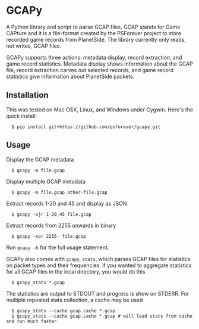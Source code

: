 # GCAPy
A Python library and script to parse GCAP files. GCAP stands for Game CAPture and it is a file-format created by the PSForever project to store recorded game records from PlanetSide.
The library currently only reads, not writes, GCAP files.

GCAPy supports three actions: metadata display, record extraction, and game record statistics. Metadata display shows information about the GCAP file, record extraction carves out selected records, and game record statistics give information about PlanetSide packets.

## Installation
This was tested on Mac OSX, Linux, and Windows under Cygwin. Here's the quick install:

      $ pip install git+https://github.com/psforever/gcapy.git

## Usage
Display the GCAP metadata

      $ gcapy -m file.gcap

Display multiple GCAP metadata

      $ gcapy -m file.gcap other-file.gcap

Extract records 1-20 and 45 and display as JSON

      $ gcapy -xjr 1-20,45 file.gcap

Extract records from 2255 onwards in binary

      $ gcapy -xor 2255- file.gcap

Run `gcapy -h` for the full usage statement.

GCAPy also comes with `gcapy_stats`, which parses GCAP files for statistics on packet types and their frequencies.
If you wanted to aggregate statistics for all GCAP files in the local directory, you would do this

      $ gcapy_stats *.gcap

The statistics are output to STDOUT and progress is show on STDERR. For multiple repeated stats collection,
a cache may be used

      $ gcapy_stats --cache gcap.cache *.gcap
      $ gcapy_stats --cache gcap.cache *.gcap # will load stats from cache and run much faster
